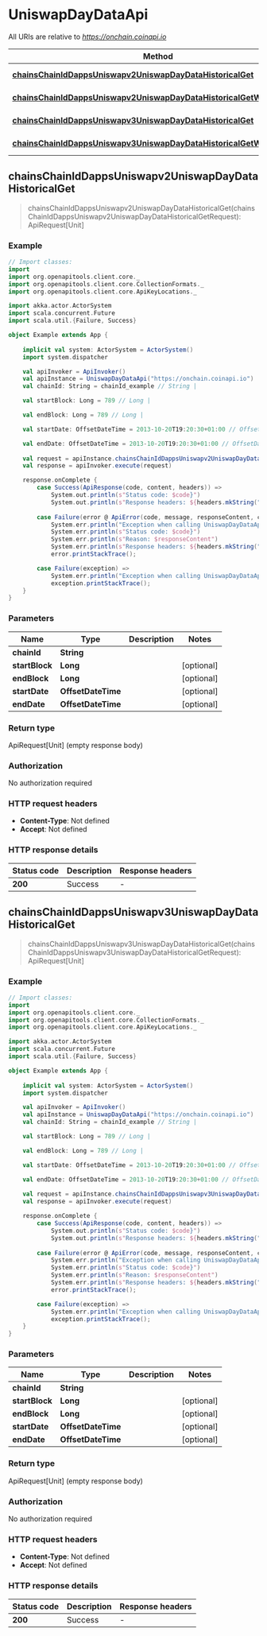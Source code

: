 # UniswapDayDataApi

All URIs are relative to *https://onchain.coinapi.io*

Method | HTTP request | Description
------------- | ------------- | -------------
[**chainsChainIdDappsUniswapv2UniswapDayDataHistoricalGet**](UniswapDayDataApi.md#chainsChainIdDappsUniswapv2UniswapDayDataHistoricalGet) | **GET** /chains/{chain_id}/dapps/uniswapv2/uniswapDayData/historical | 
[**chainsChainIdDappsUniswapv2UniswapDayDataHistoricalGetWithHttpInfo**](UniswapDayDataApi.md#chainsChainIdDappsUniswapv2UniswapDayDataHistoricalGetWithHttpInfo) | **GET** /chains/{chain_id}/dapps/uniswapv2/uniswapDayData/historical | 
[**chainsChainIdDappsUniswapv3UniswapDayDataHistoricalGet**](UniswapDayDataApi.md#chainsChainIdDappsUniswapv3UniswapDayDataHistoricalGet) | **GET** /chains/{chain_id}/dapps/uniswapv3/uniswapDayData/historical | 
[**chainsChainIdDappsUniswapv3UniswapDayDataHistoricalGetWithHttpInfo**](UniswapDayDataApi.md#chainsChainIdDappsUniswapv3UniswapDayDataHistoricalGetWithHttpInfo) | **GET** /chains/{chain_id}/dapps/uniswapv3/uniswapDayData/historical | 



## chainsChainIdDappsUniswapv2UniswapDayDataHistoricalGet

> chainsChainIdDappsUniswapv2UniswapDayDataHistoricalGet(chainsChainIdDappsUniswapv2UniswapDayDataHistoricalGetRequest): ApiRequest[Unit]



### Example

```scala
// Import classes:
import 
import org.openapitools.client.core._
import org.openapitools.client.core.CollectionFormats._
import org.openapitools.client.core.ApiKeyLocations._

import akka.actor.ActorSystem
import scala.concurrent.Future
import scala.util.{Failure, Success}

object Example extends App {
    
    implicit val system: ActorSystem = ActorSystem()
    import system.dispatcher

    val apiInvoker = ApiInvoker()
    val apiInstance = UniswapDayDataApi("https://onchain.coinapi.io")
    val chainId: String = chainId_example // String | 

    val startBlock: Long = 789 // Long | 

    val endBlock: Long = 789 // Long | 

    val startDate: OffsetDateTime = 2013-10-20T19:20:30+01:00 // OffsetDateTime | 

    val endDate: OffsetDateTime = 2013-10-20T19:20:30+01:00 // OffsetDateTime | 
    
    val request = apiInstance.chainsChainIdDappsUniswapv2UniswapDayDataHistoricalGet(chainId, startBlock, endBlock, startDate, endDate)
    val response = apiInvoker.execute(request)

    response.onComplete {
        case Success(ApiResponse(code, content, headers)) =>
            System.out.println(s"Status code: $code}")
            System.out.println(s"Response headers: ${headers.mkString(", ")}")
        
        case Failure(error @ ApiError(code, message, responseContent, cause, headers)) =>
            System.err.println("Exception when calling UniswapDayDataApi#chainsChainIdDappsUniswapv2UniswapDayDataHistoricalGet")
            System.err.println(s"Status code: $code}")
            System.err.println(s"Reason: $responseContent")
            System.err.println(s"Response headers: ${headers.mkString(", ")}")
            error.printStackTrace();

        case Failure(exception) => 
            System.err.println("Exception when calling UniswapDayDataApi#chainsChainIdDappsUniswapv2UniswapDayDataHistoricalGet")
            exception.printStackTrace();
    }
}
```

### Parameters


Name | Type | Description  | Notes
------------- | ------------- | ------------- | -------------
 **chainId** | **String**|  |
 **startBlock** | **Long**|  | [optional]
 **endBlock** | **Long**|  | [optional]
 **startDate** | **OffsetDateTime**|  | [optional]
 **endDate** | **OffsetDateTime**|  | [optional]

### Return type


ApiRequest[Unit] (empty response body)

### Authorization

No authorization required

### HTTP request headers

- **Content-Type**: Not defined
- **Accept**: Not defined

### HTTP response details
| Status code | Description | Response headers |
|-------------|-------------|------------------|
| **200** | Success |  -  |


## chainsChainIdDappsUniswapv3UniswapDayDataHistoricalGet

> chainsChainIdDappsUniswapv3UniswapDayDataHistoricalGet(chainsChainIdDappsUniswapv3UniswapDayDataHistoricalGetRequest): ApiRequest[Unit]



### Example

```scala
// Import classes:
import 
import org.openapitools.client.core._
import org.openapitools.client.core.CollectionFormats._
import org.openapitools.client.core.ApiKeyLocations._

import akka.actor.ActorSystem
import scala.concurrent.Future
import scala.util.{Failure, Success}

object Example extends App {
    
    implicit val system: ActorSystem = ActorSystem()
    import system.dispatcher

    val apiInvoker = ApiInvoker()
    val apiInstance = UniswapDayDataApi("https://onchain.coinapi.io")
    val chainId: String = chainId_example // String | 

    val startBlock: Long = 789 // Long | 

    val endBlock: Long = 789 // Long | 

    val startDate: OffsetDateTime = 2013-10-20T19:20:30+01:00 // OffsetDateTime | 

    val endDate: OffsetDateTime = 2013-10-20T19:20:30+01:00 // OffsetDateTime | 
    
    val request = apiInstance.chainsChainIdDappsUniswapv3UniswapDayDataHistoricalGet(chainId, startBlock, endBlock, startDate, endDate)
    val response = apiInvoker.execute(request)

    response.onComplete {
        case Success(ApiResponse(code, content, headers)) =>
            System.out.println(s"Status code: $code}")
            System.out.println(s"Response headers: ${headers.mkString(", ")}")
        
        case Failure(error @ ApiError(code, message, responseContent, cause, headers)) =>
            System.err.println("Exception when calling UniswapDayDataApi#chainsChainIdDappsUniswapv3UniswapDayDataHistoricalGet")
            System.err.println(s"Status code: $code}")
            System.err.println(s"Reason: $responseContent")
            System.err.println(s"Response headers: ${headers.mkString(", ")}")
            error.printStackTrace();

        case Failure(exception) => 
            System.err.println("Exception when calling UniswapDayDataApi#chainsChainIdDappsUniswapv3UniswapDayDataHistoricalGet")
            exception.printStackTrace();
    }
}
```

### Parameters


Name | Type | Description  | Notes
------------- | ------------- | ------------- | -------------
 **chainId** | **String**|  |
 **startBlock** | **Long**|  | [optional]
 **endBlock** | **Long**|  | [optional]
 **startDate** | **OffsetDateTime**|  | [optional]
 **endDate** | **OffsetDateTime**|  | [optional]

### Return type


ApiRequest[Unit] (empty response body)

### Authorization

No authorization required

### HTTP request headers

- **Content-Type**: Not defined
- **Accept**: Not defined

### HTTP response details
| Status code | Description | Response headers |
|-------------|-------------|------------------|
| **200** | Success |  -  |

